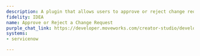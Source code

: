 ```yaml
---
description: A plugin that allows users to approve or reject change requests.
fidelity: IDEA
name: Approve or Reject a Change Request
purple_chat_link: https://developer.moveworks.com/creator-studio/developer-tools/purple-chat?conversation=%7B%22startTimestamp%22%3A%2211%3A43+AM%22%2C%22messages%22%3A%5B%7B%22parts%22%3A%5B%7B%22richText%22%3A%22show+me+change+requests+pending+my+approval+in+ServiceNow%22%7D%5D%2C%22role%22%3A%22user%22%7D%2C%7B%22parts%22%3A%5B%7B%22reasoningSteps%22%3A%5B%7B%22richText%22%3A%22Searching+ServiceNow+for+change+requests+assigned+to+you+for+approval.%22%2C%22status%22%3A%22pending%22%7D%2C%7B%22richText%22%3A%22%3Cp%3EFound+1+pending+requests.%3C%2Fp%3E%22%2C%22status%22%3A%22success%22%7D%5D%7D%2C%7B%22richText%22%3A%22%3Cp%3EOkay%2C+I+found+a+couple+of+pending+change+requests+for+you+in+%3Cb%3EServiceNow%3C%2Fb%3E.%3C%2Fp%3E%3Cp%3EHere+are+the+details+for+%3Cb%3ECHG003001%3C%2Fb%3E%3A%3C%2Fp%3E%3Cul%3E%3Cli%3E%3Cb%3ERequested+by%3C%2Fb%3E%3A+Beth+Anglin%3C%2Fli%3E%3Cli%3E%3Cb%3EService%3C%2Fb%3E%3A+Cloud+Infrastructure%3C%2Fli%3E%3Cli%3E%3Cb%3EDescription%3C%2Fb%3E%3A+Increase+memory+for+production+web+servers+from+32GB+to+64GB+to+handle+increased+traffic.%3C%2Fli%3E%3Cli%3E%3Cb%3ERisk+Level%3C%2Fb%3E%3A+Moderate%3C%2Fli%3E%3C%2Ful%3E%22%7D%2C%7B%22citations%22%3A%5B%7B%22citationTitle%22%3A%22CHG003001%3A+Increase+server+memory%22%2C%22connectorName%22%3A%22servicenow%22%7D%5D%7D%2C%7B%22buttons%22%3A%5B%7B%22buttonText%22%3A%22Approve%22%2C%22style%22%3A%22filled%22%7D%2C%7B%22buttonText%22%3A%22Reject%22%2C%22style%22%3A%22outlined%22%7D%2C%7B%22buttonText%22%3A%22Next+Request%22%2C%22style%22%3A%22outlined%22%7D%5D%7D%5D%2C%22role%22%3A%22assistant%22%7D%2C%7B%22parts%22%3A%5B%7B%22richText%22%3A%22Approve%22%7D%5D%2C%22role%22%3A%22user%22%7D%2C%7B%22parts%22%3A%5B%7B%22reasoningSteps%22%3A%5B%7B%22richText%22%3A%22Approving+change+request+CHG003001+in+ServiceNow.%22%2C%22status%22%3A%22pending%22%7D%2C%7B%22richText%22%3A%22Successfully+approved.%22%2C%22status%22%3A%22success%22%7D%5D%7D%2C%7B%22richText%22%3A%22%3Cp%3EDone%21+I%27ve+approved+the+change+request+%3Cb%3ECHG003001%3C%2Fb%3E.%3C%2Fp%3E%22%7D%2C%7B%22citations%22%3A%5B%7B%22citationTitle%22%3A%22CHG003001%3A+Increase+server+memory%22%2C%22connectorName%22%3A%22servicenow%22%7D%5D%7D%5D%2C%22role%22%3A%22assistant%22%2C%22showFeedbackTray%22%3Atrue%7D%5D%7D
systems:
- servicenow

---
```

